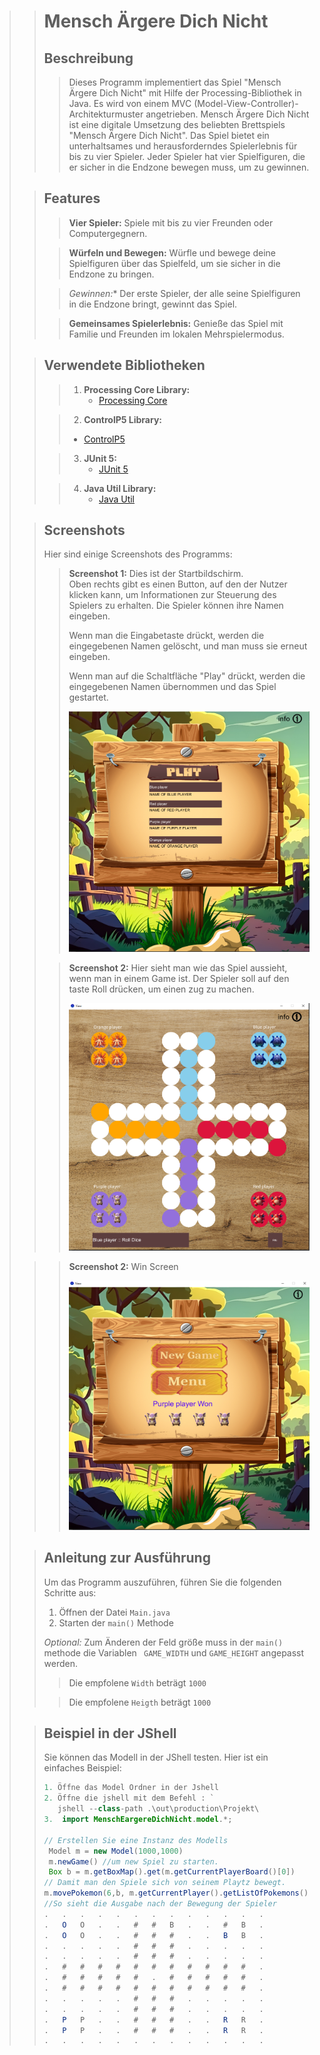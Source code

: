 >># Mensch Ärgere Dich Nicht
>>
>> ## Beschreibung
>> >Dieses Programm implementiert das Spiel "Mensch Ärgere Dich Nicht" mit Hilfe der Processing-Bibliothek in Java. Es wird von einem MVC (Model-View-Controller)-Architekturmuster angetrieben.
Mensch Ärgere Dich Nicht ist eine digitale Umsetzung des beliebten Brettspiels 
"Mensch Ärgere Dich Nicht". Das Spiel bietet ein unterhaltsames und herausforderndes Spielerlebnis für bis zu vier Spieler. Jeder Spieler hat vier Spielfiguren,
die er sicher in die Endzone bewegen muss, um zu gewinnen.
>
>> ## Features 
>> >**Vier Spieler:** Spiele mit bis zu vier Freunden oder Computergegnern.
>> 
>> >**Würfeln und Bewegen:** Würfle und bewege deine Spielfiguren über das Spielfeld, um sie sicher in die Endzone zu bringen.
>>
>> >*Gewinnen:** Der erste Spieler, der alle seine Spielfiguren in die Endzone bringt, gewinnt das Spiel.
>> 
>> >**Gemeinsames Spielerlebnis:** Genieße das Spiel mit Familie und Freunden im lokalen Mehrspielermodus.
>
>>## Verwendete Bibliotheken
>>
>>>1. **Processing Core Library:**
>>>    - [Processing Core](https://processing.org/reference/core/)
>>
>>>2. **ControlP5 Library:**
>>>   - [ControlP5](http://www.sojamo.de/libraries/controlP5/)
>>
>>>3. **JUnit 5:**
>>>    - [JUnit 5](https://junit.org/junit5/)
>>
>>>4. **Java Util Library:**
>>>    - [Java Util](https://docs.oracle.com/en/java/javase/17/docs/api/java.base/java/util/package-summary.html)
>
>>## Screenshots
>>
>>Hier sind einige Screenshots des Programms:
>>
>>>**Screenshot 1:** Dies ist der Startbildschirm.  
>Oben rechts gibt es einen Button, auf den der Nutzer klicken kann, um Informationen zur Steuerung des Spielers zu erhalten.
>>> Die Spieler können ihre Namen eingeben.
>>>
>>>Wenn man die Eingabetaste drückt, werden die eingegebenen Namen gelöscht, und man muss sie erneut eingeben.
>>> 
>>>
>>>Wenn man auf die Schaltfläche "Play" drückt, werden die eingegebenen Namen übernommen und das Spiel gestartet. 
>>>
>>>![MenuScreeshott.png](MenuScreeshott.png)
>>
>>>**Screenshot 2:** Hier sieht man wie das Spiel aussieht, wenn man in einem Game ist. 
>>>Der Spieler soll auf den taste Roll drücken, um einen zug zu machen. 
>>>
>>>![gameScreenShot.png](gameScreenShot.png)
>
>>>**Screenshot 2:** Win Screen 
>>>
>>>![WinScreenshot.png](WinScreenshot.png)
>
>>## Anleitung zur Ausführung
>>
>>Um das Programm auszuführen, führen Sie die folgenden Schritte aus:
>>
>>1. Öffnen der Datei `Main.java`
>>2. Starten der `main()` Methode
>>
>>*Optional:* Zum Änderen der Feld größe muss in der `main()` methode
   die Variablen ` GAME_WIDTH` und ` GAME_HEIGHT ` angepasst werden.
>>>Die empfolene `Width`  beträgt `1000`
>>
>>>Die empfolene `Heigth`  beträgt `1000`
>
>>## Beispiel in der JShell
>>
>>Sie können das Modell in der JShell testen. Hier ist ein einfaches Beispiel:
>>
>> ```java
>> 1. Öffne das Model Ordner in der Jshell
>> 2. Öffne die jshell mit dem Befehl : `
>>    jshell --class-path .\out\production\Projekt\ 
>> 3.  import MenschEargereDichNicht.model.*;
>>
>>// Erstellen Sie eine Instanz des Modells
>>  Model m = new Model(1000,1000)
>>  m.newGame() //um new Spiel zu starten.
>>  Box b = m.getBoxMap().get(m.getCurrentPlayerBoard()[0])
>> // Damit man den Spiele sich von seinem Playtz bewegt.
>> m.movePokemon(6,b, m.getCurrentPlayer().getListOfPokemons().get(0)) 
>> //So sieht die Ausgabe nach der Bewegung der Spieler
>>.   .   .   .   .   .   .   .   .   .   .   .   .  
>>.   O   O   .   .   #   #   B   .   .   #   B   .
>>.   O   O   .   .   #   #   #   .   .   B   B   .  
>>.   .   .   .   .   #   #   #   .   .   .   .   .
>>.   .   .   .   .   #   #   #   .   .   .   .   .
>>.   #   #   #   #   #   #   #   #   #   #   #   .
>>.   #   #   #   #   #   .   #   #   #   #   #   .
>>.   #   #   #   #   #   #   #   #   #   #   #   .
>>.   .   .   .   .   #   #   #   .   .   .   .   .
>>.   .   .   .   .   #   #   #   .   .   .   .   .
>>.   P   P   .   .   #   #   #   .   .   R   R   .
>>.   P   P   .   .   #   #   #   .   .   R   R   .
>>.   .   .   .   .   .   .   .   .   .   .   .   .

